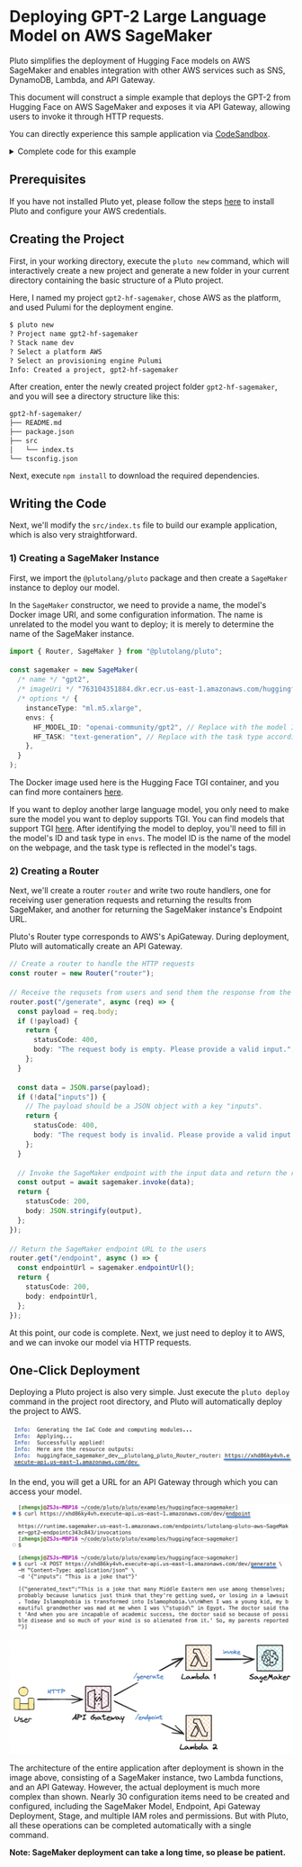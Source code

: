 # Deploying GPT-2 Large Language Model on AWS SageMaker

Pluto simplifies the deployment of Hugging Face models on AWS SageMaker and enables integration with other AWS services such as SNS, DynamoDB, Lambda, and API Gateway.

This document will construct a simple example that deploys the GPT-2 from Hugging Face on AWS SageMaker and exposes it via API Gateway, allowing users to invoke it through HTTP requests.

You can directly experience this sample application via [CodeSandbox](https://codesandbox.io/p/devbox/gpt2-hf-sagemaker-27h3qh).

<details><summary>Complete code for this example</summary>

```typescript
import { Router, SageMaker } from "@plutolang/pluto";

/**
 * Deploy the GPT2 model on AWS SageMaker using the Hugging Face Text Generation Inference (TGI)
 * container. You can find suitable containers from:
 *
 * AWS Available Deep Learning Containers Images:
 * https://github.com/aws/deep-learning-containers/blob/master/available_images.md
 *
 * HuggingFace Text Generation Inference (TGI) Containers:
 * https://github.com/aws/deep-learning-containers/releases?q=tgi+AND+gpu&expanded=true
 */
const sagemaker = new SageMaker(
  "gpt2",
  "763104351884.dkr.ecr.us-east-1.amazonaws.com/huggingface-pytorch-tgi-inference:2.1.1-tgi1.4.0-gpu-py310-cu121-ubuntu20.04",
  {
    instanceType: "ml.m5.xlarge",
    envs: {
      HF_MODEL_ID: "openai-community/gpt2",
      HF_TASK: "text-generation",
    },
  }
);

// Create a router to handle the HTTP requests
const router = new Router("router");

// Receive the requsets from users and send them the response from the SageMaker endpoint.
router.post("/generate", async (req) => {
  const payload = req.body;
  if (!payload) {
    return {
      statusCode: 400,
      body: "The request body is empty. Please provide a valid input.",
    };
  }

  const data = JSON.parse(payload);
  if (!data["inputs"]) {
    // The payload should be a JSON object with a key "inputs".
    return {
      statusCode: 400,
      body: "The request body is invalid. Please provide a valid input.",
    };
  }

  // Invoke the SageMaker endpoint with the input data and return the response to the users.
  const output = await sagemaker.invoke(data);
  return {
    statusCode: 200,
    body: JSON.stringify(output),
  };
});

// Return the SageMaker endpoint URL to the users
router.get("/endpoint", async () => {
  const endpointUrl = sagemaker.endpointUrl();
  return {
    statusCode: 200,
    body: endpointUrl,
  };
});
```

</details>

## Prerequisites

If you have not installed Pluto yet, please follow the steps [here](https://github.com/pluto-lang/pluto#-quick-start) to install Pluto and configure your AWS credentials.

## Creating the Project

First, in your working directory, execute the `pluto new` command, which will interactively create a new project and generate a new folder in your current directory containing the basic structure of a Pluto project.

Here, I named my project `gpt2-hf-sagemaker`, chose AWS as the platform, and used Pulumi for the deployment engine.

```
$ pluto new
? Project name gpt2-hf-sagemaker
? Stack name dev
? Select a platform AWS
? Select an provisioning engine Pulumi
Info: Created a project, gpt2-hf-sagemaker
```

After creation, enter the newly created project folder `gpt2-hf-sagemaker`, and you will see a directory structure like this:

```
gpt2-hf-sagemaker/
├── README.md
├── package.json
├── src
│   └── index.ts
└── tsconfig.json
```

Next, execute `npm install` to download the required dependencies.

## Writing the Code

Next, we'll modify the `src/index.ts` file to build our example application, which is also very straightforward.

### 1) Creating a SageMaker Instance

First, we import the `@plutolang/pluto` package and then create a `SageMaker` instance to deploy our model.

In the `SageMaker` constructor, we need to provide a name, the model's Docker image URI, and some configuration information. The name is unrelated to the model you want to deploy; it is merely to determine the name of the SageMaker instance.

```typescript
import { Router, SageMaker } from "@plutolang/pluto";

const sagemaker = new SageMaker(
  /* name */ "gpt2",
  /* imageUri */ "763104351884.dkr.ecr.us-east-1.amazonaws.com/huggingface-pytorch-tgi-inference:2.1.1-tgi1.4.0-gpu-py310-cu121-ubuntu20.04",
  /* options */ {
    instanceType: "ml.m5.xlarge",
    envs: {
      HF_MODEL_ID: "openai-community/gpt2", // Replace with the model ID you want to deploy
      HF_TASK: "text-generation", // Replace with the task type according to the model
    },
  }
);
```

The Docker image used here is the Hugging Face TGI container, and you can find more containers [here](https://github.com/aws/deep-learning-containers/releases?q=tgi+AND+gpu&expanded=true).

If you want to deploy another large language model, you only need to make sure the model you want to deploy supports TGI. You can find models that support TGI [here](https://huggingface.co/models?other=text-generation-inference). After identifying the model to deploy, you'll need to fill in the model's ID and task type in `envs`. The model ID is the name of the model on the webpage, and the task type is reflected in the model's tags.

### 2) Creating a Router

Next, we'll create a router `router` and write two route handlers, one for receiving user generation requests and returning the results from SageMaker, and another for returning the SageMaker instance's Endpoint URL.

Pluto's Router type corresponds to AWS's ApiGateway. During deployment, Pluto will automatically create an API Gateway.

```typescript
// Create a router to handle the HTTP requests
const router = new Router("router");

// Receive the requsets from users and send them the response from the SageMaker endpoint.
router.post("/generate", async (req) => {
  const payload = req.body;
  if (!payload) {
    return {
      statusCode: 400,
      body: "The request body is empty. Please provide a valid input.",
    };
  }

  const data = JSON.parse(payload);
  if (!data["inputs"]) {
    // The payload should be a JSON object with a key "inputs".
    return {
      statusCode: 400,
      body: "The request body is invalid. Please provide a valid input.",
    };
  }

  // Invoke the SageMaker endpoint with the input data and return the response to the users.
  const output = await sagemaker.invoke(data);
  return {
    statusCode: 200,
    body: JSON.stringify(output),
  };
});

// Return the SageMaker endpoint URL to the users
router.get("/endpoint", async () => {
  const endpointUrl = sagemaker.endpointUrl();
  return {
    statusCode: 200,
    body: endpointUrl,
  };
});
```

At this point, our code is complete. Next, we just need to deploy it to AWS, and we can invoke our model via HTTP requests.

## One-Click Deployment

Deploying a Pluto project is also very simple. Just execute the `pluto deploy` command in the project root directory, and Pluto will automatically deploy the project to AWS.

![Deployment](../../assets/gpt2-hf-sagemaker-deployment.png)

In the end, you will get a URL for an API Gateway through which you can access your model.

![Access](../../assets/gpt2-hf-sagemaker-access.png)

![Architecture](../../assets/gpt2-hf-sagemaker-arch.png)

The architecture of the entire application after deployment is shown in the image above, consisting of a SageMaker instance, two Lambda functions, and an API Gateway. However, the actual deployment is much more complex than shown. Nearly 30 configuration items need to be created and configured, including the SageMaker Model, Endpoint, Api Gateway Deployment, Stage, and multiple IAM roles and permissions. But with Pluto, all these operations can be completed automatically with a single command.

**Note: SageMaker deployment can take a long time, so please be patient.**
